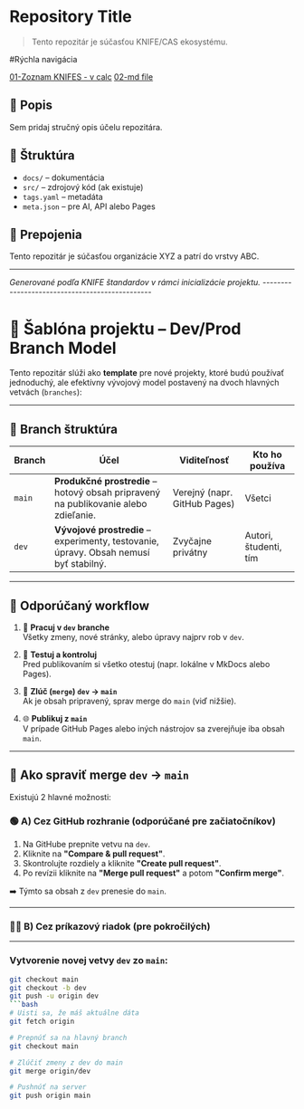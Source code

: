 # Repository Title

> Tento repozitár je súčasťou KNIFE/CAS ekosystému.


#Rýchla navigácia

[01-Zoznam KNIFES - v calc](./7Ds/01.D1-Management/02.Strategy/20250420-KNIFES_with_SFIA.ods)
[02-md file ](/7Ds/01.D1-Management/02.Strategy/KNIFEsOverview.md)

## 🧾 Popis
Sem pridaj stručný opis účelu repozitára.

## 📁 Štruktúra
- `docs/` – dokumentácia
- `src/` – zdrojový kód (ak existuje)
- `tags.yaml` – metadáta
- `meta.json` – pre AI, API alebo Pages

## 🔗 Prepojenia
Tento repozitár je súčasťou organizácie XYZ a patrí do vrstvy ABC.

---

*Generované podľa KNIFE štandardov v rámci inicializácie projektu.*
    -----------------------------------------------

    
# 🧪 Šablóna projektu – Dev/Prod Branch Model

Tento repozitár slúži ako **template** pre nové projekty, ktoré budú používať jednoduchý, ale efektívny vývojový model postavený na dvoch hlavných vetvách (`branches`):

---

## 🌳 Branch štruktúra

| Branch | Účel | Viditeľnosť | Kto ho používa |
|--------|------|--------------|----------------|
| `main` | **Produkčné prostredie** – hotový obsah pripravený na publikovanie alebo zdieľanie. | Verejný (napr. GitHub Pages) | Všetci |
| `dev`  | **Vývojové prostredie** – experimenty, testovanie, úpravy. Obsah nemusí byť stabilný. | Zvyčajne privátny | Autori, študenti, tím |

---

## 🔄 Odporúčaný workflow

1. 🔧 **Pracuj v `dev` branche**  
   Všetky zmeny, nové stránky, alebo úpravy najprv rob v `dev`.

2. 🧪 **Testuj a kontroluj**  
   Pred publikovaním si všetko otestuj (napr. lokálne v MkDocs alebo Pages).

3. 🔀 **Zlúč (`merge`) `dev` → `main`**  
   Ak je obsah pripravený, sprav merge do `main` (viď nižšie).

4. 🌐 **Publikuj z `main`**  
   V prípade GitHub Pages alebo iných nástrojov sa zverejňuje iba obsah `main`.

---

## 🔀 Ako spraviť merge `dev` → `main`

Existujú 2 hlavné možnosti:

### 🟢 A) Cez GitHub rozhranie (odporúčané pre začiatočníkov)

1. Na GitHube prepnite vetvu na `dev`.
2. Kliknite na **"Compare & pull request"**.
3. Skontrolujte rozdiely a kliknite **"Create pull request"**.
4. Po revízii kliknite na **"Merge pull request"** a potom **"Confirm merge"**.

➡️ Týmto sa obsah z `dev` prenesie do `main`.

---

### 🧑‍💻 B) Cez príkazový riadok (pre pokročilých)
---


### Vytvorenie novej vetvy `dev` zo `main`:

```bash
git checkout main
git checkout -b dev
git push -u origin dev
```bash
# Uisti sa, že máš aktuálne dáta
git fetch origin

# Prepnúť sa na hlavný branch
git checkout main

# Zlúčiť zmeny z dev do main
git merge origin/dev

# Pushnúť na server
git push origin main
